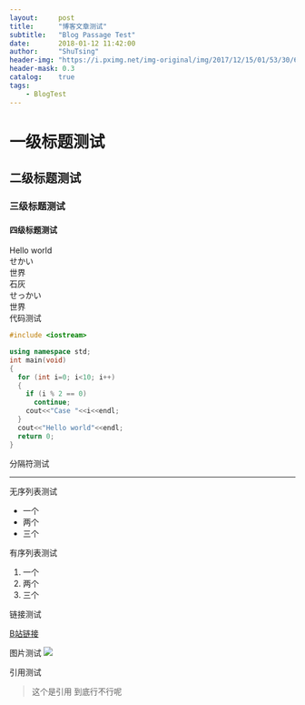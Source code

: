 ```yaml
---
layout:     post
title:      "博客文章测试"
subtitle:   "Blog Passage Test"
date:       2018-01-12 11:42:00
author:     "ShuTsing"
header-img: "https://i.pximg.net/img-original/img/2017/12/15/01/53/30/66294279_p0.jpg"
header-mask: 0.3
catalog:    true
tags:
    - BlogTest
---
```


# 一级标题测试

## 二级标题测试

### 三级标题测试

#### 四级标题测试

Hello world  
せかい  
世界  
石灰  
せっかい  
世界  
代码测试
```cpp
#include <iostream>

using namespace std;
int main(void)
{
  for (int i=0; i<10; i++)
  {
    if (i % 2 == 0)
      continue;
    cout<<"Case "<<i<<endl;
  }
  cout<<"Hello world"<<endl;
  return 0;
}
```

分隔符测试

***

无序列表测试

- 一个
- 两个
- 三个

有序列表测试

1. 一个
2. 两个
3. 三个

链接测试

[B站链接](https://www.bilibili.com)

图片测试
![](https://timgsa.baidu.com/timg?image&quality=80&size=b9999_10000&sec=1515739490216&di=d7ba23511aa36b25fcb5232b5d0bc8ff&imgtype=0&src=http%3A%2F%2F2t.5068.com%2Fuploads%2Fallimg%2F160601%2F1-160601102501.jpg)

引用测试

> 这个是引用
> 到底行不行呢
